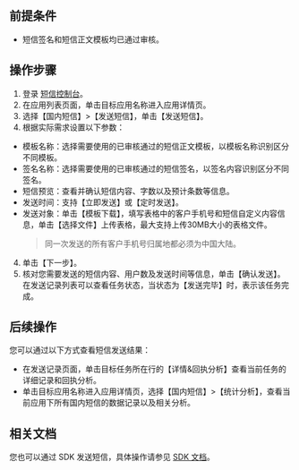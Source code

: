 ## 前提条件

- 短信签名和短信正文模板均已通过审核。


## 操作步骤
1. 登录 [短信控制台](https://console.cloud.tencent.com/sms)。
2. 在应用列表页面，单击目标应用名称进入应用详情页。
3. 选择【国内短信】>【发送短信】，单击【发送短信】。
4. 根据实际需求设置以下参数：
 - 模板名称：选择需要使用的已审核通过的短信正文模板，以模板名称识别区分不同模板。
 - 签名名称：选择需要使用的已审核通过的短信签名，以签名内容识别区分不同签名。
 - 短信预览：查看并确认短信内容、字数以及预计条数等信息。
 - 发送时间：支持【立即发送】或【定时发送】。
 - 发送对象：单击【模板下载】，填写表格中的客户手机号和短信自定义内容信息，单击【选择文件】上传表格，最大支持上传30MB大小的表格文件。
   >同一次发送的所有客户手机号归属地都必须为中国大陆。
   >
4. 单击【下一步】。
5. 核对您需要发送的短信内容、用户数及发送时间等信息，单击【确认发送】。
 在发送记录列表可以查看任务状态，当状态为【发送完毕】时，表示该任务完成。
 
## 后续操作

您可以通过以下方式查看短信发送结果：
- 在发送记录页面，单击目标任务所在行的【详情&回执分析】查看当前任务的详细记录和回执分析。
- 单击目标应用名称进入应用详情页，选择【国内短信】>【统计分析】，查看当前应用下所有国内短信的数据记录以及相关分析。

## 相关文档
您也可以通过 SDK 发送短信，具体操作请参见 [SDK 文档](https://cloud.tencent.com/document/product/382/5804)。
